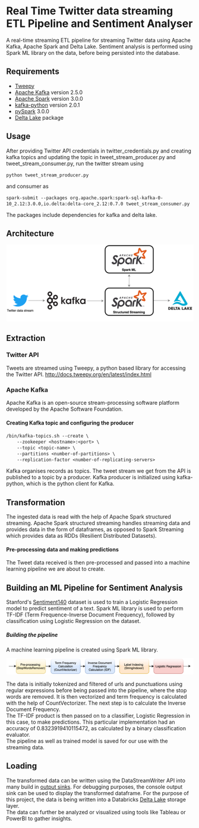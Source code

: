 # Real Time Twitter data streaming ETL Pipeline and Sentiment Analyser
A real-time streaming ETL pipeline for streaming Twitter data using Apache Kafka, Apache Spark and Delta Lake. Sentiment analysis is performed using Spark ML library on the data, before being persisted into the database.

## Requirements
* [Tweepy](http://docs.tweepy.org/en/latest/index.html)
* [Apache Kafka](https://kafka.apache.org/downloads) version 2.5.0
* [Apache Spark](https://spark.apache.org/downloads.html) version 3.0.0
* [kafka-python](https://pypi.org/project/kafka-python) version 2.0.1
* [pySpark](https://pypi.org/project/pyspark/) 3.0.0
* [Delta Lake](https://docs.delta.io/latest/quick-start.html) package

## Usage
After providing Twitter API credentials in twitter_credentials.py and creating kafka topics and updating the topic in tweet_stream_producer.py and tweet_stream_consumer.py, run the twitter stream using 
```
python tweet_stream_producer.py
```
and consumer as
```
spark-submit --packages org.apache.spark:spark-sql-kafka-0-10_2.12:3.0.0,io.delta:delta-core_2.12:0.7.0 tweet_stream_consumer.py
```
The packages include dependencies for kafka and delta lake.
## Architecture

![Architecture](/images/Architecture.png)

## Extraction

### Twitter API
Tweets are streamed using Tweepy, a python based library for accessing the Twitter API.
http://docs.tweepy.org/en/latest/index.html

### Apache Kafka
Apache Kafka is an open-source stream-processing software platform developed by the Apache Software Foundation.

#### Creating Kafka topic and configuring the producer
```
/bin/kafka-topics.sh --create \
    --zookeeper <hostname>:<port> \
    --topic <topic-name> \
    --partitions <number-of-partitions> \
    --replication-factor <number-of-replicating-servers>
```
Kafka organises records as topics. The tweet stream we get from the API is published to a topic by a producer.
Kafka producer is initialized using kafka-python, which is the python client for Kafka.

## Transformation
The ingested data is read with the help of Apache Spark structured streaming.
Apache Spark structured streaming handles streaming data and provides data in the form of dataframes, as opposed to Spark Streaming
which provides data as RDDs (Resilient Distributed Datasets).

#### Pre-processing data and making predictions
The Tweet data received is then pre-processed and passed into a machine learning pipeline we are about to create.

## Building an ML Pipeline for Sentiment Analysis
Stanford's [Sentiment140](http://help.sentiment140.com/for-students) dataset is used to train a Logistic Regression model to predict
sentiment of a text.
Spark ML library is used to perform TF-IDF (Term Frequence-Inverse Document Frequency), followed by classification using Logistic Regression on the dataset.
##### Building the pipeline
A machine learning pipeline is created using Spark ML library.

![ML Pipeline](/images/MLPipeline.png)

The data is initially tokenized and filtered of urls and punctuations using regular expressions before being passed into the pipeline, where
the stop words are removed. It is then vectorized and term frequency is calculated with the help of CountVectorizer. The next step is to calculate the Inverse Document Frequency. <br/>The TF-IDF product is then passed on to a classifier, Logistic Regression in this case, to make predictions. This particular implementation had an accuracy of 0.8323919410115472, as calculated by a binary classification evaluator. <br/>The pipeline as well as trained model is saved for our use with the streaming data.

## Loading
The transformed data can be written using the DataStreamWriter API into many build in [output sinks](https://spark.apache.org/docs/latest/structured-streaming-programming-guide.html#output-sinks).
For debugging purposes, the console output sink can be used to display the transformed dataframe.
For the purpose of this project, the data is being written into a Databricks [Delta Lake](https://docs.databricks.com/delta/delta-streaming.html) storage layer.<br> The data can further be analyzed or visualized using tools like Tableau or PowerBI to gather insights.
